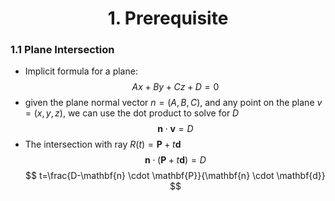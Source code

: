 <h1 align='center' >1. Prerequisite</h1>

### 1.1 Plane Intersection
- Implicit formula for a plane:
$$
A x+B y+C z+D=0
$$
- given the plane normal vector $n=(A,B,C)$, and any point on the plane $v=(x,y,z)$, we can use the dot product to solve for $D$
$$
\mathbf{n} \cdot \mathbf{v}=D
$$
- The intersection with ray $R(t)=\mathbf{P}+t \mathbf{d}$
$$
\mathbf{n} \cdot(\mathbf{P}+t \mathbf{d})=D
$$
$$
t=\frac{D-\mathbf{n} \cdot \mathbf{P}}{\mathbf{n} \cdot \mathbf{d}}
$$